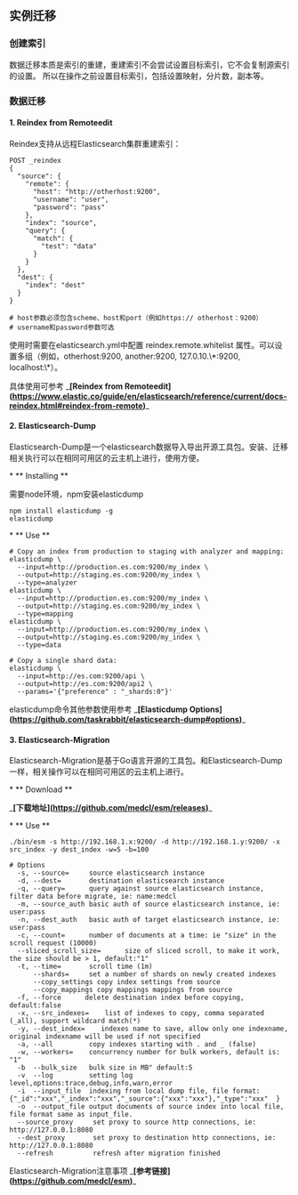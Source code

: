 

## 实例迁移

### 创建索引

数据迁移本质是索引的重建，重建索引不会尝试设置目标索引，它不会复制源索引的设置。 所以在操作之前设置目标索引，包括设置映射，分片数，副本等。

### 数据迁移

#### 1\. Reindex from Remoteedit

Reindex支持从远程Elasticsearch集群重建索引：

```
POST _reindex
{
  "source": {
    "remote": {
      "host": "http://otherhost:9200",
      "username": "user",
      "password": "pass"
    },
    "index": "source",
    "query": {
      "match": {
        "test": "data"
      }
    }
  },
  "dest": {
    "index": "dest"
  }
}

# host参数必须包含scheme、host和port（例如https:// otherhost：9200）
# username和password参数可选
```

使用时需要在elasticsearch.yml中配置 reindex.remote.whitelist
属性。可以设置多组（例如，otherhost:9200, another:9200,
127.0.10.\\\*:9200, localhost:\\\*）。

具体使用可参考 \_**\[Reindex from
Remoteedit\](<https://www.elastic.co/guide/en/elasticsearch/reference/current/docs-reindex.html#reindex-from-remote>)**\_

#### 2\. Elasticsearch-Dump

Elasticsearch-Dump是一个elasticsearch数据导入导出开源工具包。安装、迁移相关执行可以在相同可用区的云主机上进行，使用方便。

\* \*\* Installing \*\*

需要node环境，npm安装elasticdump

```
npm install elasticdump -g
elasticdump
```

\* \*\* Use \*\*

```
# Copy an index from production to staging with analyzer and mapping:
elasticdump \
  --input=http://production.es.com:9200/my_index \
  --output=http://staging.es.com:9200/my_index \
  --type=analyzer
elasticdump \
  --input=http://production.es.com:9200/my_index \
  --output=http://staging.es.com:9200/my_index \
  --type=mapping
elasticdump \
  --input=http://production.es.com:9200/my_index \
  --output=http://staging.es.com:9200/my_index \
  --type=data

# Copy a single shard data:
elasticdump \
  --input=http://es.com:9200/api \
  --output=http://es.com:9200/api2 \
  --params='{"preference" : "_shards:0"}'
```

elasticdump命令其他参数使用参考 \_**\[Elasticdump
Options\](<https://github.com/taskrabbit/elasticsearch-dump#options>)**\_

#### 3\. Elasticsearch-Migration

Elasticsearch-Migration是基于Go语言开源的工具包。和Elasticsearch-Dump一样，相关操作可以在相同可用区的云主机上进行。

\* \*\* Download \*\*

\_**\[下载地址\](<https://github.com/medcl/esm/releases>)**\_

\* \*\* Use \*\*

```
./bin/esm -s http://192.168.1.x:9200/ -d http://192.168.1.y:9200/ -x src_index -y dest_index -w=5 -b=100

# Options
  -s, --source=     source elasticsearch instance
  -d, --dest=       destination elasticsearch instance
  -q, --query=      query against source elasticsearch instance, filter data before migrate, ie: name:medcl
  -m, --source_auth basic auth of source elasticsearch instance, ie: user:pass
  -n, --dest_auth   basic auth of target elasticsearch instance, ie: user:pass
  -c, --count=      number of documents at a time: ie "size" in the scroll request (10000)
  --sliced_scroll_size=      size of sliced scroll, to make it work, the size should be > 1, default:"1"
  -t, --time=       scroll time (1m)
      --shards=     set a number of shards on newly created indexes
      --copy_settings copy index settings from source
      --copy_mappings copy mappings mappings from source
  -f, --force      delete destination index before copying, default:false
  -x, --src_indexes=    list of indexes to copy, comma separated (_all), support wildcard match(*)
  -y, --dest_index=    indexes name to save, allow only one indexname, original indexname will be used if not specified
  -a, --all         copy indexes starting with . and _ (false)
  -w, --workers=    concurrency number for bulk workers, default is: "1"
  -b  --bulk_size   bulk size in MB" default:5
  -v  --log         setting log level,options:trace,debug,info,warn,error
  -i  --input_file  indexing from local dump file, file format: {"_id":"xxx","_index":"xxx","_source":{"xxx":"xxx"},"_type":"xxx"  }
  -o  --output_file output documents of source index into local file, file format same as input_file.
  --source_proxy     set proxy to source http connections, ie: http://127.0.0.1:8080
  --dest_proxy       set proxy to destination http connections, ie: http://127.0.0.1:8080
  --refresh          refresh after migration finished
```

Elasticsearch-Migration注意事项
\_**\[参考链接\](<https://github.com/medcl/esm>)**\_
